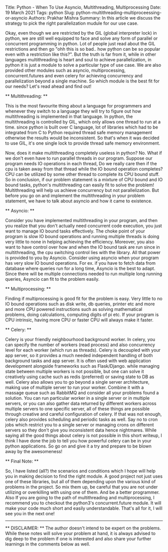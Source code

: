 Title: Python - When To Use Asyncio, Multithreading, Multiprocessing
Date: 19 March 2021
Tags: python
Slug: python-multithreading-multiproceessing-or-asyncio
Authors: Prakhar Mishra
Summary: In this article we discuss the strategy to pick the right parallelization mudule for our use case.

Okay, even though we are restricted by the GIL (global interpreter lock) in python, we are still well equipped to face and solve any form of parallel or concurrent programming in python. Lot of people just read about
the GIL restrictions and then go "ohh this is so bad.. how python can be so popular even with a restriction like this?". But the truth is far from it, while in other languages multithreading is heart 
and soul to achieve parallelization, in python it is just a module to solve a particular type of use case. We are also provided other modules such as asyncio, multiprocessing, concurrent.futures and 
even celery for achieving concurrency and parallelization beyond a single machine. So which module is the best fit for our needs? Let's read ahead and find out!


** Multithreading: **

This is the most favourite thing about a language for programmers and whenever they switch to a language they will try to figure out how multithreading is implemented in that language.
In python, the multithreading is controlled  by GIL, which only allows one thread to run at a time. since python is built over C language, lot of libraries which had to be integrated from C to Python
required thread safe memory management otherwise the results would be inconsistent. So that's when it was decided to use GIL, it's one single lock to provide thread safe memory environment.

Now, does it make multithreading completely useless in python? No. What if we don't even have to run parallel threads in our program. Suppose our program needs IO operations in each thread, Do we really
care then if the cpu is taken away from that thread while the IO bound operation completes? CPU can be utilized by some other thread to complete its CPU bound stuff.
So in conclusion, if our problem statement is a mixture of CPU bound and IO bound tasks, python's multithreading can easily fit to solve the problem! Multithreading will help us achieve concurrency but 
not parallelization. But before you go on and implement the multithreading in your problem statement, we have to talk about asyncio and how it came to existence. 

** Asyncio: **

Consider you have implemented multithreading in your program, and then you realize that you don't actually need concurrent code execution, you just want to manage IO bound tasks effectively. The choke
point of your program is slow IO bound operations and running multiple threads is doing very little to none in helping achieving the efficiency. Moreover, you also want to have control over how and when 
the IO bound task are run since in multithreading, the cpu switching control lies with the library. All that power is provided to you by Asyncio. Consider using asyncio when your program has very slow
IO bound operations. For ex. if you have to fetch data from database where queries run for a long time, Asyncio is the best to adapt. Since there will be multiple connections needed to run multiple 
long running queries, Asyncio can fit to the problem easily. 

** Multiprocessing: **

Finding if multiprocessing is good fit for the problem is easy. Very little to no IO bound operations such as disk write, db queries, printer etc and more and more CPU powered instructions such as 
solving mathematical problems, doing calculations, computing digits of pi etc. If your program is CPU intrinsic, having more CPU or faster CPU will always make it faster.


** Celery: **

Celery is your friendly neighbourhood background worker. In celery, you can specify the number of workers (read process) and also concurrency level for each worker (which run as threads). Celery is 
decoupled with your app server, so it provides a much needed independent handling of both background tasks and app server. It is often used with web application development alongside frameworks such 
as Flask/Django. while managing state between multiple workers is not possible, but one can solve it creatively using cache such as redis (preferred) or saving state to DB as well. Celery also allows
you to go beyond a single server architecture, making use of multiple server to run your worker. Combine it with a massage queue such as RabbitMQ and consider all your problems found a solution.
You can run particular worker in a single server or in multiple servers, or you can also gather data returned by different workers across multiple servers to one specific server, all of these things
are possible through creative and careful configuration of celery. If that was not enough, celery also provides scheduling and periodic tasks as well. Say no to cron jobs which restrict you to a single
server or managing crons on different servers so they don't give you inconsistent data hence nightmares. While saying all the good things about celery is not possible in this short writeup, I think I 
have done the job to tell you how powerful celery can be in your python applications. So go on and give it a try and prepare to be blown away by the awesomeness!


** Final Note: **

So, I have listed (all?) the scenarios and conditions which I hope will help you in making decision to find the right module. A good project not just uses one of these libraries, but all of them 
depending upon the various kind of problems in the project. So mix them up, be careful that you are not under utilizing or overkilling with using one of them. And be a better programmer.
Also If you are going to the path of multithreading and multiprocessing, I recommend you to checkout the python3's concurrent.future module. It will make your code much short and easily understandable.
That's all for it, I will see you in the next one!


___

** DISCLAIMER: ** The author doesn't intend to be expert on the problems. While these notes will solve your problem at hand, it is always advised to dig deep to the problem if one is interested and also share
your further learnings in the comments below as well.
